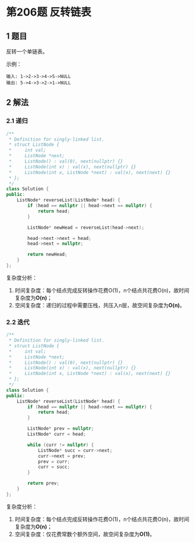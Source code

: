 # 第206题 反转链表

## 1 题目

反转一个单链表。

示例：

```
输入: 1->2->3->4->5->NULL
输出: 5->4->3->2->1->NULL
```

## 2 解法

### 2.1 递归

```c++
/**
 * Definition for singly-linked list.
 * struct ListNode {
 *     int val;
 *     ListNode *next;
 *     ListNode() : val(0), next(nullptr) {}
 *     ListNode(int x) : val(x), next(nullptr) {}
 *     ListNode(int x, ListNode *next) : val(x), next(next) {}
 * };
 */
class Solution {
public:
    ListNode* reverseList(ListNode* head) {
        if (head == nullptr || head->next == nullptr) {
            return head;
        }

        ListNode* newHead = reverseList(head->next);

        head->next->next = head;
        head->next = nullptr;

        return newHead;
    }
};
```

复杂度分析：

1. 时间复杂度：每个结点完成反转操作花费O(1)，n个结点共花费O(n)，故时间复杂度为**O(n)**；
2. 空间复杂度：递归的过程中需要压栈，共压入n层，故空间复杂度为**O(n)**。

### 2.2 迭代

```c++
/**
 * Definition for singly-linked list.
 * struct ListNode {
 *     int val;
 *     ListNode *next;
 *     ListNode() : val(0), next(nullptr) {}
 *     ListNode(int x) : val(x), next(nullptr) {}
 *     ListNode(int x, ListNode *next) : val(x), next(next) {}
 * };
 */
class Solution {
public:
    ListNode* reverseList(ListNode* head) {
        if (head == nullptr || head->next == nullptr) {
            return head;
        }

        ListNode* prev = nullptr;
        ListNode* curr = head;

        while (curr != nullptr) {
            ListNode* succ = curr->next;
            curr->next = prev;
            prev = curr;
            curr = succ;
        }

        return prev;
    }
};
```

复杂度分析：

1. 时间复杂度：每个结点完成反转操作花费O(1)，n个结点共花费O(n)，故时间复杂度为**O(n)**；
2. 空间复杂度：仅花费常数个额外空间，故空间复杂度为**O(1)**。